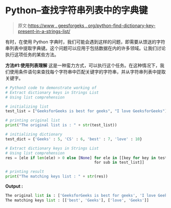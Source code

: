 # Python–查找字符串列表中的字典键

> 原文:[https://www . geesforgeks . org/python-find-dictionary-key-present-in-a-strings-list/](https://www.geeksforgeeks.org/python-find-dictionary-keys-present-in-a-strings-list/)

有时，在使用 Python 字典时，我们可能会遇到这样的问题，即需要从馈送的字符串列表中提取字典键。这个问题可以应用于包括数据在内的许多领域。让我们讨论执行这项任务的某些方法。

**方法#1:使用列表理解**
这是一种蛮力方式，可以执行这个任务。在这种情况下，我们使用条件语句来查找每个字符串中匹配关键字的字符串，并从字符串列表中提取关键字。

```py
# Python3 code to demonstrate working of 
# Extract dictionary keys in Strings List
# Using list comprehension

# initializing list
test_list = ["GeeksforGeeks is best for geeks", "I love GeeksforGeeks"]

# printing original list
print("The original list is : " + str(test_list))

# initializing dictionary
test_dict = {'Geeks' : 5, 'CS' : 6, 'best' : 7, 'love' : 10}

# Extract dictionary keys in Strings List
# Using list comprehension
res = [ele if len(ele) > 0 else [None] for ele in [[key for key in test_dict if key in sub]
                                       for sub in test_list]]

# printing result 
print("The matching keys list : " + str(res)) 
```

**Output :**

```py
The original list is : ['GeeksforGeeks is best for geeks', 'I love GeeksforGeeks']
The matching keys list : [['best', 'Geeks'], ['love', 'Geeks']]

```